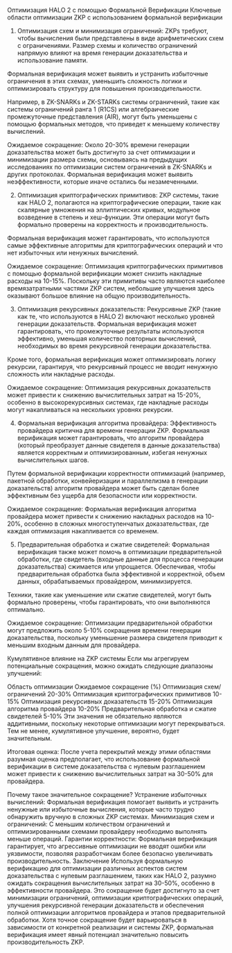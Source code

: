 Оптимизация HALO 2 с помощью Формальной Верификации
Ключевые области оптимизации ZKP с использованием формальной верификации
1. Оптимизация схем и минимизация ограничений:
ZKPs требуют, чтобы вычисления были представлены в виде арифметических схем с ограничениями. Размер схемы и количество ограничений напрямую влияют на время генерации доказательства и использование памяти.

Формальная верификация может выявить и устранить избыточные ограничения в этих схемах, уменьшить сложность логики и оптимизировать структуру для повышения производительности.

Например, в ZK-SNARKs и ZK-STARKs системы ограничений, такие как системы ограничений ранга 1 (R1CS) или алгебраические промежуточные представления (AIR), могут быть уменьшены с помощью формальных методов, что приведет к меньшему количеству вычислений.

Ожидаемое сокращение: Около 20-30% времени генерации доказательства может быть достигнуто за счет оптимизации и минимизации размера схемы, основываясь на предыдущих исследованиях по оптимизации систем ограничений в ZK-SNARKs и других протоколах. Формальная верификация может выявить неэффективности, которые иначе остались бы незамеченными.

2. Оптимизация криптографических примитивов:
ZKP системы, такие как HALO 2, полагаются на криптографические операции, такие как скалярные умножения на эллиптических кривых, модульное возведение в степень и хеш-функции. Эти операции могут быть формально проверены на корректность и производительность.

Формальная верификация может гарантировать, что используются самые эффективные алгоритмы для криптографических операций и что нет избыточных или ненужных вычислений.

Ожидаемое сокращение: Оптимизация криптографических примитивов с помощью формальной верификации может снизить накладные расходы на 10-15%. Поскольку эти примитивы часто являются наиболее времязатратными частями ZKP систем, небольшие улучшения здесь оказывают большое влияние на общую производительность.

3. Оптимизация рекурсивных доказательств:
Рекурсивные ZKP (такие как те, что используются в HALO 2) включают несколько уровней генерации доказательств. Формальная верификация может гарантировать, что промежуточные результаты используются эффективно, уменьшая количество повторных вычислений, необходимых во время рекурсивной генерации доказательства.

Кроме того, формальная верификация может оптимизировать логику рекурсии, гарантируя, что рекурсивный процесс не вводит ненужную сложность или накладные расходы.

Ожидаемое сокращение: Оптимизация рекурсивных доказательств может привести к снижению вычислительных затрат на 15-20%, особенно в высокорекурсивных системах, где накладные расходы могут накапливаться на нескольких уровнях рекурсии.

4. Формальная верификация алгоритма провайдера:
Эффективность провайдера критична для времени генерации ZKP. Формальная верификация может гарантировать, что алгоритм провайдера (который преобразует данные свидетеля в данные доказательства) является корректным и оптимизированным, избегая ненужных вычислительных шагов.

Путем формальной верификации корректности оптимизаций (например, пакетной обработки, конвейеризации и параллелизма в генерации доказательств) алгоритм провайдера может быть сделан более эффективным без ущерба для безопасности или корректности.

Ожидаемое сокращение: Формальная верификация алгоритма провайдера может привести к снижению накладных расходов на 10-20%, особенно в сложных многоступенчатых доказательствах, где каждая оптимизация накапливается со временем.

5. Предварительная обработка и сжатие свидетелей:
Формальная верификация также может помочь в оптимизации предварительной обработки, где свидетель (входные данные для процесса генерации доказательства) сжимается или упрощается. Обеспечивая, чтобы предварительная обработка была эффективной и корректной, объем данных, обрабатываемых провайдером, минимизируется.

Техники, такие как уменьшение или сжатие свидетелей, могут быть формально проверены, чтобы гарантировать, что они выполняются оптимально.

Ожидаемое сокращение: Оптимизации предварительной обработки могут предложить около 5-10% сокращения времени генерации доказательства, поскольку уменьшение размера свидетеля приводит к меньшим входным данным для провайдера.

Кумулятивное влияние на ZKP системы
Если мы агрегируем потенциальные сокращения, можно ожидать следующие диапазоны улучшений:

Область оптимизации	Ожидаемое сокращение (%)
Оптимизация схем/ограничений	20-30%
Оптимизация криптографических примитивов	10-15%
Оптимизация рекурсивных доказательств	15-20%
Оптимизация алгоритма провайдера	10-20%
Предварительная обработка и сжатие свидетелей	5-10%
Эти значения не обязательно являются аддитивными, поскольку некоторые оптимизации могут перекрываться. Тем не менее, кумулятивное улучшение, вероятно, будет значительным.

Итоговая оценка:
После учета перекрытий между этими областями разумная оценка предполагает, что использование формальной верификации в системе доказательства с нулевым разглашением может привести к снижению вычислительных затрат на 30-50% для провайдера.

Почему такое значительное сокращение?
Устранение избыточных вычислений: Формальная верификация помогает выявить и устранить ненужные или избыточные вычисления, которые часто трудно обнаружить вручную в сложных ZKP системах.
Минимизация схем и ограничений: С меньшим количеством ограничений и оптимизированными схемами провайдеру необходимо выполнять меньше операций.
Гарантии корректности: Формальная верификация гарантирует, что агрессивные оптимизации не вводят ошибки или уязвимости, позволяя разработчикам более безопасно увеличивать производительность.
Заключение
Используя формальную верификацию для оптимизации различных аспектов систем доказательства с нулевым разглашением, таких как HALO 2, разумно ожидать сокращения вычислительных затрат на 30-50%, особенно в эффективности провайдера. Это сокращение будет достигнуто за счет минимизации ограничений, оптимизации криптографических операций, улучшения рекурсивной генерации доказательств и обеспечения полной оптимизации алгоритмов провайдера и этапов предварительной обработки. Хотя точное сокращение будет варьироваться в зависимости от конкретной реализации и системы ZKP, формальная верификация имеет явный потенциал значительно повысить производительность ZKP.
